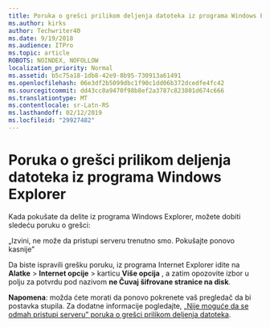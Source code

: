```yaml
---
title: Poruka o grešci prilikom deljenja datoteka iz programa Windows Explorer
ms.author: kirks
author: Techwriter40
ms.date: 9/19/2018
ms.audience: ITPro
ms.topic: article
ROBOTS: NOINDEX, NOFOLLOW
localization_priority: Normal
ms.assetid: b5c75a18-1db8-42e9-8b95-730913a61491
ms.openlocfilehash: 06e3df2b5099dbc1f90c1dd06b372dcedfe4fc42
ms.sourcegitcommit: dd43cc0a9470f98b8ef2a3787c823801d674c666
ms.translationtype: MT
ms.contentlocale: sr-Latn-RS
ms.lasthandoff: 02/12/2019
ms.locfileid: "29927482"
---
```

# <a name="error-message-when-sharing-files-from-windows-explorer"></a>Poruka o grešci prilikom deljenja datoteka iz programa Windows Explorer

Kada pokušate da delite iz programa Windows Explorer, možete dobiti sledeću poruku o grešci:
  
„Izvini, ne može da pristupi serveru trenutno smo. Pokušajte ponovo kasnije”
  
Da biste ispravili grešku poruku, iz programa Internet Explorer idite na **Alatke** \> **Internet opcije** \> karticu **Više opcija** , a zatim opozovite izbor u polju za potvrdu pod nazivom **ne Čuvaj šifrovane stranice na disk**. 
  
 **Napomena**: možda ćete morati da ponovo pokrenete vaš pregledač da bi postavka stupila. Za dodatne informacije pogledajte, [„Nije moguće da se odmah pristupi serveru” poruka o grešci prilikom deljenja datoteka](https://go.microsoft.com/fwlink/?linkid=2022914).
  

